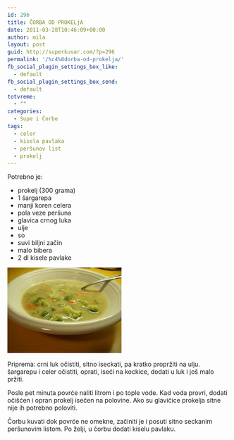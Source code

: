 ```yaml
---
id: 296
title: ČORBA OD PROKELjA
date: 2011-03-28T10:46:09+00:00
author: mila
layout: post
guid: http://superkuvar.com/?p=296
permalink: '/%c4%8dorba-od-prokelja/'
fb_social_plugin_settings_box_like:
  - default
fb_social_plugin_settings_box_send:
  - default
totvreme:
  - ""
categories:
  - Supe i Čorbe
tags:
  - celer
  - kisela pavlaka
  - peršunov list
  - prokelj
---
```

Potrebno je:

  * prokelj (300 grama)
  * 1 šargarepa
  * manji koren celera
  * pola veze peršuna
  * glavica crnog luka
  * ulje
  * so
  * suvi biljni začin
  * malo bibera
  * 2 dl kisele pavlake

<img class="alignnone size-full wp-image-722" title="corbaodprokelja" src="/wp-content/uploads/2011/03/corbaodprokelja.jpg" alt="" width="259" height="194" /> 

Priprema: crni luk očistiti, sitno iseckati, pa kratko propržiti na ulju. šargarepu i celer očistiti, oprati, iseći na kockice, dodati u luk i još malo pržiti.

Posle pet minuta povrće naliti litrom i po tople vode. Kad voda provri, dodati očišćen i opran prokelj isečen na polovine. Ako su glavičice prokelja sitne nije ih potrebno poloviti.

Čorbu kuvati dok povrće ne omekne, začiniti je i posuti sitno seckanim peršunovim listom. Po želji, u čorbu dodati kiselu pavlaku.